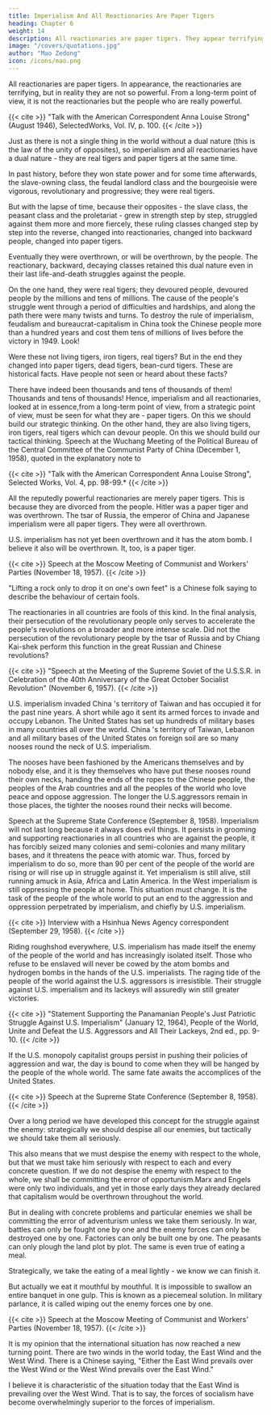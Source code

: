 ```yaml
---
title: Imperialism And All Reactionaries Are Paper Tigers
heading: Chapter 6
weight: 14
description: All reactionaries are paper tigers. They appear terrifying. But in reality, they are not so powerful
image: "/covers/quotations.jpg"
author: "Mao Zedong"
icon: /icons/mao.png
---
```



All reactionaries are paper tigers. In appearance, the reactionaries are terrifying, but in reality they are not so powerful. From a long-term point of view, it is not the reactionaries but the people who are really powerful. 

{{< cite >}}
"Talk with the American Correspondent Anna Louise Strong" (August 1946), SelectedWorks, Vol. IV, p. 100.
{{< /cite >}}

Just as there is not a single thing in the world without a dual nature (this is the law of the unity of opposites), so imperialism and all reactionaries have a dual nature - they are real tigers and paper tigers at the same time. 

In past history, before they won state power and for some time afterwards, the slave-owning class, the feudal landlord class and the bourgeoisie were vigorous, revolutionary and progressive; they were real tigers. 

But with the lapse of time, because their opposites - the slave class, the peasant class and the proletariat - grew in strength step by step, struggled against them more and more fiercely, these ruling classes changed step by step into the reverse, changed into reactionaries, changed into backward people, changed into paper tigers. 

Eventually they were overthrown, or will be overthrown, by the people. The reactionary, backward, decaying classes retained this dual nature even in their last life-and-death struggles against the people. 

On the one hand, they were real tigers; they devoured people, devoured people by the millions and tens of millions. The cause of the people's struggle went through a period of difficulties and hardships, and along the path there were many twists and turns. To destroy the rule of imperialism, feudalism and bureaucrat-capitalism in China took the Chinese people more than a hundred years and cost them tens of millions of lives before the victory in 1949. Look!

Were these not living tigers, iron tigers, real tigers? But in the end they changed into paper tigers, dead tigers, bean-curd tigers. These are historical facts. Have people not seen or heard about these facts? 

There have indeed been thousands and tens of thousands of them! Thousands and tens of thousands! Hence, imperialism and all reactionaries, looked at in essence,from a long-term point of view, from a strategic point of view, must be seen for what they are - paper tigers. On this we should build our strategic thinking. On the other hand, they are also living tigers, iron tigers, real tigers
which can devour people. On this we should build our tactical thinking.
Speech at the Wuchang Meeting of the Political Bureau of the Central Committee of
the Communist Party of China (December 1, 1958), quoted in the explanatory note to

{{< cite >}}
"Talk with the American Correspondent Anna Louise Strong", Selected Works, Vol. 4, pp. 98-99.*
{{< /cite >}}


All the reputedly powerful reactionaries are merely paper tigers. This is because they are divorced from the people. Hitler was a paper tiger and was overthrown. The tsar of Russia, the emperor of China and Japanese imperialism were all paper tigers. They were all overthrown. 

U.S. imperialism has not yet been overthrown and it has the atom bomb. I believe it also will be overthrown. It, too, is a paper tiger.

{{< cite >}}
Speech at the Moscow Meeting of Communist and Workers' Parties (November 18, 1957).
{{< /cite >}}


"Lifting a rock only to drop it on one's own feet" is a Chinese folk saying to describe the behaviour of certain fools. 

The reactionaries in all countries are fools of this kind. In the final analysis, their persecution of the revolutionary people only serves to accelerate the people's revolutions on a broader and more intense scale. Did not the persecution of the revolutionary people by the tsar of Russia and by Chiang Kai-shek perform this function in the great Russian and Chinese revolutions?

{{< cite >}}
"Speech at the Meeting of the Supreme Soviet of the U.S.S.R. in Celebration of the 40th Anniversary of the Great October Socialist Revolution" (November 6, 1957). 
{{< /cite >}}


U.S. imperialism invaded China 's territory of Taiwan and has occupied it for the past nine years. A short while ago it sent its armed forces to invade and occupy Lebanon. The United States has set up hundreds of military bases in many countries all over the world. China 's territory of Taiwan, Lebanon and all military bases of the United States on foreign soil are so many nooses round the neck of U.S. imperialism. 

The nooses have been fashioned by the Americans themselves and by nobody else, and it is they themselves who have put these nooses round their own necks, handing the ends of the ropes to
the Chinese people, the peoples of the Arab countries and all the peoples of
the world who love peace and oppose aggression. The longer the U.S.aggressors remain in those places, the tighter the nooses round their necks will become.

Speech at the Supreme State Conference (September 8, 1958).
Imperialism will not last long because it always does evil things. It persists in
grooming and supporting reactionaries in all countries who are against the
people, it has forcibly seized many colonies and semi-colonies and many
military bases, and it threatens the peace with atomic war. Thus, forced by
imperialism to do so, more than 90 per cent of the people of the world are
rising or will rise up in struggle against it. Yet imperialism is still alive, still
running amuck in Asia, Africa and Latin America. In the West imperialism is
still oppressing the people at home. This situation must change. It is the task
of the people of the whole world to put an end to the aggression and
oppression perpetrated by imperialism, and chiefly by U.S. imperialism.

{{< cite >}}
Interview with a Hsinhua News Agency correspondent (September 29, 1958).
{{< /cite >}}

Riding roughshod everywhere, U.S. imperialism has made itself the enemy of the people of the world and has increasingly isolated itself. Those who refuse to be enslaved will never be cowed by the atom bombs and hydrogen bombs in the hands of the U.S. imperialists. The raging tide of the people of the world against the U.S. aggressors is irresistible. Their struggle against U.S. imperialism and its lackeys will assuredly win still greater victories.

{{< cite >}}
"Statement Supporting the Panamanian People's Just Patriotic Struggle Against U.S. Imperialism" (January 12, 1964), People of the World, Unite and Defeat the U.S. Aggressors and All Their Lackeys, 2nd ed., pp. 9-10. 
{{< /cite >}}

If the U.S. monopoly capitalist groups persist in pushing their policies of aggression and war, the day is bound to come when they will be hanged by the people of the whole world. The same fate awaits the accomplices of the United States.

{{< cite >}}
Speech at the Supreme State Conference (September 8, 1958).
{{< /cite >}}

Over a long period we have developed this concept for the struggle against the enemy: strategically we should despise all our enemies, but tactically we should take them all seriously. 

This also means that we must despise the enemy with respect to the whole, but that we must take him seriously with respect to each and every concrete question. If we do not despise the enemy with respect to the whole, we shall be committing the error of opportunism.Marx and Engels were only two individuals, and yet in those early days they already declared that capitalism would be overthrown throughout the world.

But in dealing with concrete problems and particular enemies we shall be committing the error of adventurism unless we take them seriously. In war, battles can only be fought one by one and the enemy forces can only be destroyed one by one. Factories can only be built one by one. The peasants can only plough the land plot by plot. The same is even true of eating a meal.

Strategically, we take the eating of a meal lightly - we know we can finish it.

But actually we eat it mouthful by mouthful. It is impossible to swallow an entire banquet in one gulp. This is known as a piecemeal solution. In military parlance, it is called wiping out the enemy forces one by one.

{{< cite >}}
Speech at the Moscow Meeting of Communist and Workers' Parties (November 18, 1957).
{{< /cite >}}

It is my opinion that the international situation has now reached a new turning point. There are two winds in the world today, the East Wind and the West Wind. There is a Chinese saying, "Either the East Wind prevails over the West Wind or the West Wind prevails over the East Wind." 

I believe it is characteristic of the situation today that the East Wind is prevailing over the West Wind. That is to say, the forces of socialism have become
overwhelmingly superior to the forces of imperialism.
